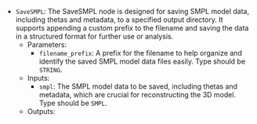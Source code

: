- `SaveSMPL`: The SaveSMPL node is designed for saving SMPL model data, including thetas and metadata, to a specified output directory. It supports appending a custom prefix to the filename and saving the data in a structured format for further use or analysis.
    - Parameters:
        - `filename_prefix`: A prefix for the filename to help organize and identify the saved SMPL model data files easily. Type should be `STRING`.
    - Inputs:
        - `smpl`: The SMPL model data to be saved, including thetas and metadata, which are crucial for reconstructing the 3D model. Type should be `SMPL`.
    - Outputs:
